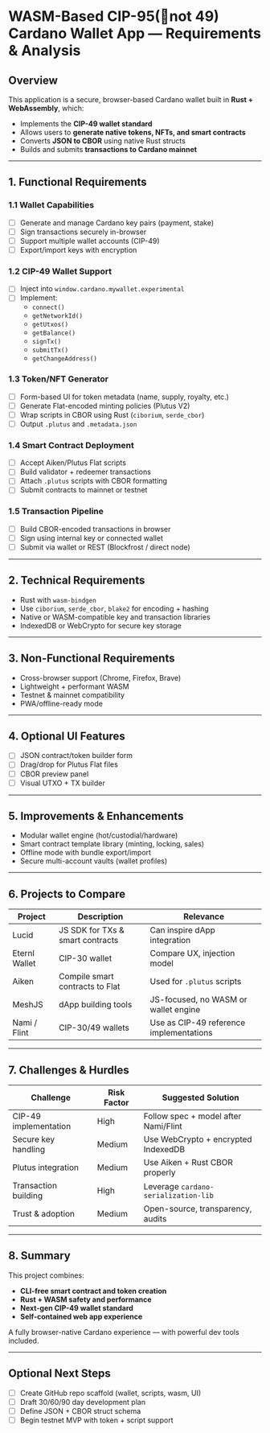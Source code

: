 # WASM-Based CIP-95(🚫not 49) Cardano Wallet App — Requirements & Analysis

## Overview

This application is a secure, browser-based Cardano wallet built in **Rust + WebAssembly**, which:

- Implements the **CIP-49 wallet standard**
- Allows users to **generate native tokens, NFTs, and smart contracts**
- Converts **JSON to CBOR** using native Rust structs
- Builds and submits **transactions to Cardano mainnet**

---

## 1. Functional Requirements

### 1.1 Wallet Capabilities

- [ ] Generate and manage Cardano key pairs (payment, stake)
- [ ] Sign transactions securely in-browser
- [ ] Support multiple wallet accounts (CIP-49)
- [ ] Export/import keys with encryption

### 1.2 CIP-49 Wallet Support

- [ ] Inject into `window.cardano.mywallet.experimental`
- [ ] Implement:
  - `connect()`
  - `getNetworkId()`
  - `getUtxos()`
  - `getBalance()`
  - `signTx()`
  - `submitTx()`
  - `getChangeAddress()`

### 1.3 Token/NFT Generator

- [ ] Form-based UI for token metadata (name, supply, royalty, etc.)
- [ ] Generate Flat-encoded minting policies (Plutus V2)
- [ ] Wrap scripts in CBOR using Rust (`ciborium`, `serde_cbor`)
- [ ] Output `.plutus` and `.metadata.json`

### 1.4 Smart Contract Deployment

- [ ] Accept Aiken/Plutus Flat scripts
- [ ] Build validator + redeemer transactions
- [ ] Attach `.plutus` scripts with CBOR formatting
- [ ] Submit contracts to mainnet or testnet

### 1.5 Transaction Pipeline

- [ ] Build CBOR-encoded transactions in browser
- [ ] Sign using internal key or connected wallet
- [ ] Submit via wallet or REST (Blockfrost / direct node)

---

## 2. Technical Requirements

- Rust with `wasm-bindgen`
- Use `ciborium`, `serde_cbor`, `blake2` for encoding + hashing
- Native or WASM-compatible key and transaction libraries
- IndexedDB or WebCrypto for secure key storage

---

## 3. Non-Functional Requirements

- Cross-browser support (Chrome, Firefox, Brave)
- Lightweight + performant WASM
- Testnet & mainnet compatibility
- PWA/offline-ready mode

---

## 4. Optional UI Features

- [ ] JSON contract/token builder form
- [ ] Drag/drop for Plutus Flat files
- [ ] CBOR preview panel
- [ ] Visual UTXO + TX builder

---

## 5. Improvements & Enhancements

- Modular wallet engine (hot/custodial/hardware)
- Smart contract template library (minting, locking, sales)
- Offline mode with bundle export/import
- Secure multi-account vaults (wallet profiles)

---

## 6. Projects to Compare

| Project         | Description                                | Relevance                  |
|------------------|--------------------------------------------|----------------------------|
| Lucid            | JS SDK for TXs & smart contracts           | Can inspire dApp integration |
| Eternl Wallet    | CIP-30 wallet                              | Compare UX, injection model |
| Aiken            | Compile smart contracts to Flat            | Used for `.plutus` scripts |
| MeshJS           | dApp building tools                        | JS-focused, no WASM or wallet engine |
| Nami / Flint     | CIP-30/49 wallets                          | Use as CIP-49 reference implementations |

---

## 7. Challenges & Hurdles

| Challenge            | Risk Factor | Suggested Solution                  |
|----------------------|-------------|-------------------------------------|
| CIP-49 implementation| High        | Follow spec + model after Nami/Flint |
| Secure key handling  | Medium      | Use WebCrypto + encrypted IndexedDB |
| Plutus integration   | Medium      | Use Aiken + Rust CBOR properly      |
| Transaction building | High        | Leverage `cardano-serialization-lib` |
| Trust & adoption     | Medium      | Open-source, transparency, audits   |

---

## 8. Summary

This project combines:

- **CLI-free smart contract and token creation**
- **Rust + WASM safety and performance**
- **Next-gen CIP-49 wallet standard**
- **Self-contained web app experience**

A fully browser-native Cardano experience — with powerful dev tools included.

---

## Optional Next Steps

- [ ] Create GitHub repo scaffold (wallet, scripts, wasm, UI)
- [ ] Draft 30/60/90 day development plan
- [ ] Define JSON + CBOR struct schema
- [ ] Begin testnet MVP with token + script support
